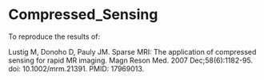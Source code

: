 # Compressed_Sensing

To reproduce the results of:

Lustig M, Donoho D, Pauly JM. Sparse MRI: The application of compressed sensing for rapid MR imaging. Magn Reson Med. 2007 Dec;58(6):1182-95. doi: 10.1002/mrm.21391. PMID: 17969013.
